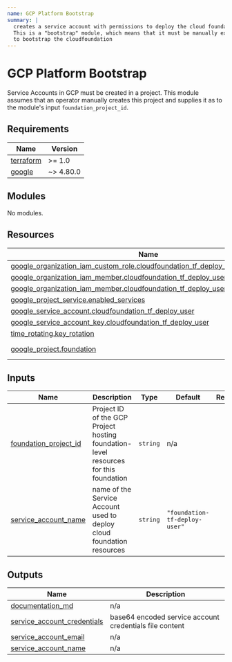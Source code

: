 ```yaml
---
name: GCP Platform Bootstrap
summary: |
  creates a service account with permissions to deploy the cloud foundation infrastructure.
  This is a "bootstrap" module, which means that it must be manually executed once by an administrator
  to bootstrap the cloudfoundation
---
```


# GCP Platform Bootstrap

Service Accounts in GCP must be created in a project. This module assumes that an operator manually creates this project
and supplies it as to the module's input `foundation_project_id`.
  
<!-- BEGIN_TF_DOCS -->
## Requirements

| Name | Version |
|------|---------|
| <a name="requirement_terraform"></a> [terraform](#requirement\_terraform) | >= 1.0 |
| <a name="requirement_google"></a> [google](#requirement\_google) | ~> 4.80.0 |

## Modules

No modules.

## Resources

| Name | Type |
|------|------|
| [google_organization_iam_custom_role.cloudfoundation_tf_deploy_user](https://registry.terraform.io/providers/hashicorp/google/latest/docs/resources/organization_iam_custom_role) | resource |
| [google_organization_iam_member.cloudfoundation_tf_deploy_user](https://registry.terraform.io/providers/hashicorp/google/latest/docs/resources/organization_iam_member) | resource |
| [google_organization_iam_member.cloudfoundation_tf_deploy_user_org_policy_admin](https://registry.terraform.io/providers/hashicorp/google/latest/docs/resources/organization_iam_member) | resource |
| [google_project_service.enabled_services](https://registry.terraform.io/providers/hashicorp/google/latest/docs/resources/project_service) | resource |
| [google_service_account.cloudfoundation_tf_deploy_user](https://registry.terraform.io/providers/hashicorp/google/latest/docs/resources/service_account) | resource |
| [google_service_account_key.cloudfoundation_tf_deploy_user](https://registry.terraform.io/providers/hashicorp/google/latest/docs/resources/service_account_key) | resource |
| [time_rotating.key_rotation](https://registry.terraform.io/providers/hashicorp/time/latest/docs/resources/rotating) | resource |
| [google_project.foundation](https://registry.terraform.io/providers/hashicorp/google/latest/docs/data-sources/project) | data source |

## Inputs

| Name | Description | Type | Default | Required |
|------|-------------|------|---------|:--------:|
| <a name="input_foundation_project_id"></a> [foundation\_project\_id](#input\_foundation\_project\_id) | Project ID of the GCP Project hosting foundation-level resources for this foundation | `string` | n/a | yes |
| <a name="input_service_account_name"></a> [service\_account\_name](#input\_service\_account\_name) | name of the Service Account used to deploy cloud foundation resources | `string` | `"foundation-tf-deploy-user"` | no |

## Outputs

| Name | Description |
|------|-------------|
| <a name="output_documentation_md"></a> [documentation\_md](#output\_documentation\_md) | n/a |
| <a name="output_service_account_credentials"></a> [service\_account\_credentials](#output\_service\_account\_credentials) | base64 encoded service account credentials file content |
| <a name="output_service_account_email"></a> [service\_account\_email](#output\_service\_account\_email) | n/a |
| <a name="output_service_account_name"></a> [service\_account\_name](#output\_service\_account\_name) | n/a |
<!-- END_TF_DOCS -->